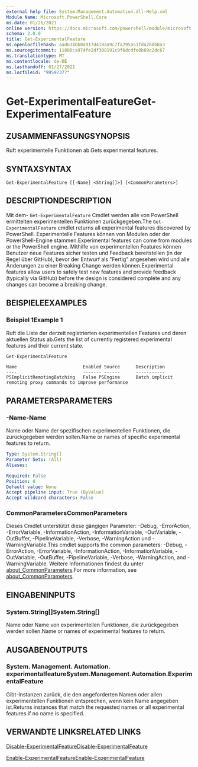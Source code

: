```yaml
---
external help file: System.Management.Automation.dll-Help.xml
Module Name: Microsoft.PowerShell.Core
ms.date: 01/26/2021
online version: https://docs.microsoft.com/powershell/module/microsoft.powershell.core/get-experimentalfeature?view=powershell-7.2&WT.mc_id=ps-gethelp
schema: 2.0.0
title: Get-ExperimentalFeature
ms.openlocfilehash: aad634bb0a917d418aa9c7fa295a53fda280b8a3
ms.sourcegitcommit: 11880ca974fe2df308191c9f6dcdfe0b89c2dc67
ms.translationtype: MT
ms.contentlocale: de-DE
ms.lasthandoff: 01/27/2021
ms.locfileid: "99597377"
---
```

# <span data-ttu-id="a7f73-102">Get-ExperimentalFeature</span><span class="sxs-lookup"><span data-stu-id="a7f73-102">Get-ExperimentalFeature</span></span>

## <span data-ttu-id="a7f73-103">ZUSAMMENFASSUNG</span><span class="sxs-lookup"><span data-stu-id="a7f73-103">SYNOPSIS</span></span>
<span data-ttu-id="a7f73-104">Ruft experimentelle Funktionen ab.</span><span class="sxs-lookup"><span data-stu-id="a7f73-104">Gets experimental features.</span></span>

## <span data-ttu-id="a7f73-105">SYNTAX</span><span class="sxs-lookup"><span data-stu-id="a7f73-105">SYNTAX</span></span>

```
Get-ExperimentalFeature [[-Name] <String[]>] [<CommonParameters>]
```

## <span data-ttu-id="a7f73-106">DESCRIPTION</span><span class="sxs-lookup"><span data-stu-id="a7f73-106">DESCRIPTION</span></span>

<span data-ttu-id="a7f73-107">Mit dem- `Get-ExperimentalFeature` Cmdlet werden alle von PowerShell ermittelten experimentellen Funktionen zurückgegeben.</span><span class="sxs-lookup"><span data-stu-id="a7f73-107">The `Get-ExperimentalFeature` cmdlet returns all experimental features discovered by PowerShell.</span></span>
<span data-ttu-id="a7f73-108">Experimentelle Features können von Modulen oder der PowerShell-Engine stammen.</span><span class="sxs-lookup"><span data-stu-id="a7f73-108">Experimental features can come from modules or the PowerShell engine.</span></span> <span data-ttu-id="a7f73-109">Mithilfe von experimentellen Features können Benutzer neue Features sicher testen und Feedback bereitstellen (in der Regel über GitHub), bevor der Entwurf als "Fertig" angesehen wird und alle Änderungen zu einer Breaking Change werden können.</span><span class="sxs-lookup"><span data-stu-id="a7f73-109">Experimental features allow users to safely test new features and provide feedback (typically via GitHub) before the design is considered complete and any changes can become a breaking change.</span></span>

## <span data-ttu-id="a7f73-110">BEISPIELE</span><span class="sxs-lookup"><span data-stu-id="a7f73-110">EXAMPLES</span></span>

### <span data-ttu-id="a7f73-111">Beispiel 1</span><span class="sxs-lookup"><span data-stu-id="a7f73-111">Example 1</span></span>

<span data-ttu-id="a7f73-112">Ruft die Liste der derzeit registrierten experimentellen Features und deren aktuellen Status ab.</span><span class="sxs-lookup"><span data-stu-id="a7f73-112">Gets the list of currently registered experimental features and their current state.</span></span>

```powershell
Get-ExperimentalFeature
```

```Output
Name                         Enabled Source      Description
----                         ------- ------      -----------
PSImplicitRemotingBatching   False PSEngine      Batch implicit remoting proxy commands to improve performance
```

## <span data-ttu-id="a7f73-113">PARAMETERS</span><span class="sxs-lookup"><span data-stu-id="a7f73-113">PARAMETERS</span></span>

### <span data-ttu-id="a7f73-114">-Name</span><span class="sxs-lookup"><span data-stu-id="a7f73-114">-Name</span></span>

<span data-ttu-id="a7f73-115">Name oder Name der spezifischen experimentellen Funktionen, die zurückgegeben werden sollen.</span><span class="sxs-lookup"><span data-stu-id="a7f73-115">Name or names of specific experimental features to return.</span></span>

```yaml
Type: System.String[]
Parameter Sets: (All)
Aliases:

Required: False
Position: 0
Default value: None
Accept pipeline input: True (ByValue)
Accept wildcard characters: False
```

### <span data-ttu-id="a7f73-116">CommonParameters</span><span class="sxs-lookup"><span data-stu-id="a7f73-116">CommonParameters</span></span>

<span data-ttu-id="a7f73-117">Dieses Cmdlet unterstützt diese gängigen Parameter: -Debug, -ErrorAction, -ErrorVariable, -InformationAction, -InformationVariable, -OutVariable, -OutBuffer, -PipelineVariable, -Verbose, -WarningAction und -WarningVariable.</span><span class="sxs-lookup"><span data-stu-id="a7f73-117">This cmdlet supports the common parameters: -Debug, -ErrorAction, -ErrorVariable, -InformationAction, -InformationVariable, -OutVariable, -OutBuffer, -PipelineVariable, -Verbose, -WarningAction, and -WarningVariable.</span></span> <span data-ttu-id="a7f73-118">Weitere Informationen findest du unter [about_CommonParameters](https://go.microsoft.com/fwlink/?LinkID=113216).</span><span class="sxs-lookup"><span data-stu-id="a7f73-118">For more information, see [about_CommonParameters](https://go.microsoft.com/fwlink/?LinkID=113216).</span></span>

## <span data-ttu-id="a7f73-119">EINGABEN</span><span class="sxs-lookup"><span data-stu-id="a7f73-119">INPUTS</span></span>

### <span data-ttu-id="a7f73-120">System.String[]</span><span class="sxs-lookup"><span data-stu-id="a7f73-120">System.String[]</span></span>

<span data-ttu-id="a7f73-121">Name oder Name von experimentellen Funktionen, die zurückgegeben werden sollen.</span><span class="sxs-lookup"><span data-stu-id="a7f73-121">Name or names of experimental features to return.</span></span>

## <span data-ttu-id="a7f73-122">AUSGABEN</span><span class="sxs-lookup"><span data-stu-id="a7f73-122">OUTPUTS</span></span>

### <span data-ttu-id="a7f73-123">System. Management. Automation. experimentalfeature</span><span class="sxs-lookup"><span data-stu-id="a7f73-123">System.Management.Automation.ExperimentalFeature</span></span>

<span data-ttu-id="a7f73-124">Gibt-Instanzen zurück, die den angeforderten Namen oder allen experimentellen Funktionen entsprechen, wenn kein Name angegeben ist.</span><span class="sxs-lookup"><span data-stu-id="a7f73-124">Returns instances that match the requested names or all experimental features if no name is specified.</span></span>

## <span data-ttu-id="a7f73-125">VERWANDTE LINKS</span><span class="sxs-lookup"><span data-stu-id="a7f73-125">RELATED LINKS</span></span>

[<span data-ttu-id="a7f73-126">Disable-ExperimentalFeature</span><span class="sxs-lookup"><span data-stu-id="a7f73-126">Disable-ExperimentalFeature</span></span>](Disable-ExperimentalFeature.md)

[<span data-ttu-id="a7f73-127">Enable-ExperimentalFeature</span><span class="sxs-lookup"><span data-stu-id="a7f73-127">Enable-ExperimentalFeature</span></span>](Enable-ExperimentalFeature.md)
